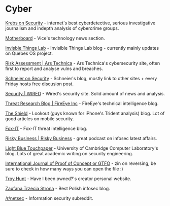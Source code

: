 # Cyber

[Krebs on Security](http://krebsonsecurity.com/) - internet's best cyberdetective, serious investigative journalism and indepth analysis of cybercrime groups.

[Motherboard](https://motherboard.vice.com/en_us) - Vice's technology news section.

[Invisble Things Lab](https://blog.invisiblethings.org/) - Invisible Things Lab blog - currently mainly updates on Quebes OS project.

[Risk Assessment | Ars Technica](https://arstechnica.com/security/) - Ars Technica's cybersecurity site, often first to report and analyse vulns and breaches.

[Schneier on Security](https://www.schneier.com/) - Schneier's blog, mostly link to other sites + every Friday hosts free discusion post.

[Security | WIRED](https://www.wired.com/category/security) - Wired's security site. Solid amount of news and analysis.

[Threat Research Blog | FireEye Inc](https://www.fireeye.com/blog/threat-research.html) - FireEye's technical intelligence blog.

[The Shield](https://blog.lookout.com/) - Lookout (guys known for iPhone's Trident analysis) blog. Lot of good articles on mobile security.

[Fox-IT](https://blog.fox-it.com/) - Fox-IT threat intelligence blog.

[Risky Business | Risky Business](https://risky.biz/netcasts/risky-business/) - great podcast on infosec latest affairs.

[Light Blue Touchpaper](https://www.lightbluetouchpaper.org/) - University of Cambridge Computer Laboratory's blog. Lots of great academic writing on security engineering.

[International Journal of Proof of Concept or GTFO](https://www.alchemistowl.org/pocorgtfo/) - zin on reversing, be sure to check in how many ways you can open the file :)

[Troy Hunt](https://www.troyhunt.com/) - Have I been pwned?'s creator personal website.

[Zaufana Trzecia Strona](https://www.z3s.pl) - Best Polish infosec blog.

[/r/netsec](https://www.reddit.com/r/netsec/) - Information security subreddit.
